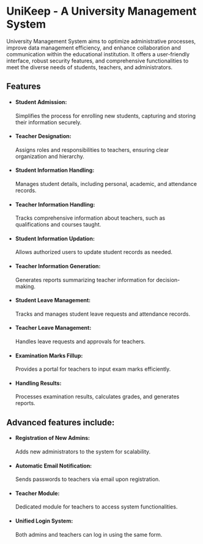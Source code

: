 # UniKeep - A University Management System

University Management System aims to optimize administrative processes, improve data management efficiency, and enhance collaboration and communication within the educational institution. It offers a user-friendly interface, robust security features, and comprehensive functionalities to meet the diverse needs of students, teachers, and administrators.


## Features

- #### Student Admission: 
  Simplifies the process for enrolling new students, capturing and storing their information securely.

- #### Teacher Designation: 
  Assigns roles and responsibilities to teachers, ensuring clear organization and hierarchy.

- #### Student Information Handling: 
  Manages student details, including personal, academic, and attendance records.

- #### Teacher Information Handling: 
  Tracks comprehensive information about teachers, such as qualifications and courses taught.

- #### Student Information Updation: 
  Allows authorized users to update student records as needed.

- #### Teacher Information Generation: 
  Generates reports summarizing teacher information for decision-making.

- #### Student Leave Management:
  Tracks and manages student leave requests and attendance records.

- #### Teacher Leave Management:
  Handles leave requests and approvals for teachers.

- #### Examination Marks Fillup:
   Provides a portal for teachers to input exam marks efficiently.

- #### Handling Results:
  Processes examination results, calculates grades, and generates reports.

## Advanced features include:

- #### Registration of New Admins:
  Adds new administrators to the system for scalability.

- #### Automatic Email Notification: 
  Sends passwords to teachers via email upon registration.

- #### Teacher Module: 
  Dedicated module for teachers to access system functionalities.

- #### Unified Login System: 
  Both admins and teachers can log in using the same form.
